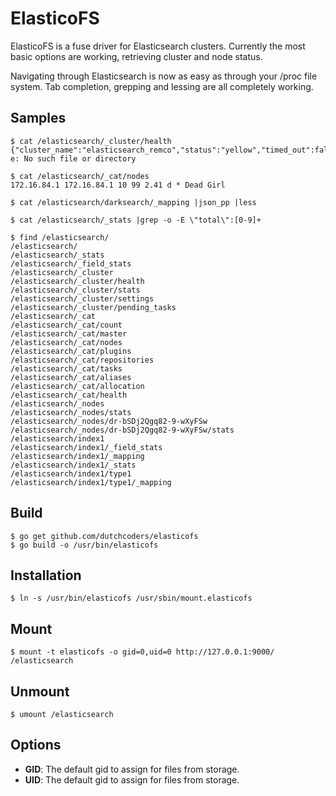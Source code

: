 # ElasticoFS
ElasticoFS is a fuse driver for Elasticsearch clusters. Currently the most basic options are working, retrieving cluster and node status.

Navigating through Elasticsearch is now as easy as through your /proc file system. Tab completion, grepping and lessing are all completely working.

## Samples

```
$ cat /elasticsearch/_cluster/health 
{"cluster_name":"elasticsearch_remco","status":"yellow","timed_out":false,"number_of_nodes":1,"number_of_data_nodes":1,"active_primary_shards":41,"active_shards":41,"relocating_shards":0,"initializing_shards":0,"unassigned_shards":41,"delayed_unassigned_shards":0,"number_of_pending_tasks":0,"number_of_in_flight_fetch":0,"task_max_waiting_in_queue_millis":0,"active_shards_percent_as_number":50.0}cat: e: No such file or directory
```

```
$ cat /elasticsearch/_cat/nodes
172.16.84.1 172.16.84.1 10 99 2.41 d * Dead Girl
```

```
$ cat /elasticsearch/darksearch/_mapping |json_pp |less
```

```
$ cat /elasticsearch/_stats |grep -o -E \"total\":[0-9]+
```

```
$ find /elasticsearch/
/elasticsearch/
/elasticsearch/_stats
/elasticsearch/_field_stats
/elasticsearch/_cluster
/elasticsearch/_cluster/health
/elasticsearch/_cluster/stats
/elasticsearch/_cluster/settings
/elasticsearch/_cluster/pending_tasks
/elasticsearch/_cat
/elasticsearch/_cat/count
/elasticsearch/_cat/master
/elasticsearch/_cat/nodes
/elasticsearch/_cat/plugins
/elasticsearch/_cat/repositories
/elasticsearch/_cat/tasks
/elasticsearch/_cat/aliases
/elasticsearch/_cat/allocation
/elasticsearch/_cat/health
/elasticsearch/_nodes
/elasticsearch/_nodes/stats
/elasticsearch/_nodes/dr-bSDj2Qgq82-9-wXyFSw
/elasticsearch/_nodes/dr-bSDj2Qgq82-9-wXyFSw/stats
/elasticsearch/index1
/elasticsearch/index1/_field_stats
/elasticsearch/index1/_mapping
/elasticsearch/index1/_stats
/elasticsearch/index1/type1
/elasticsearch/index1/type1/_mapping
```

## Build

```
$ go get github.com/dutchcoders/elasticofs
$ go build -o /usr/bin/elasticofs
```

## Installation

```
$ ln -s /usr/bin/elasticofs /usr/sbin/mount.elasticofs
```

## Mount

```
$ mount -t elasticofs -o gid=0,uid=0 http://127.0.0.1:9000/ /elasticsearch
```

## Unmount

```
$ umount /elasticsearch
```

## Options

* **GID**: The default gid to assign for files from storage.
* **UID**: The default gid to assign for files from storage.

